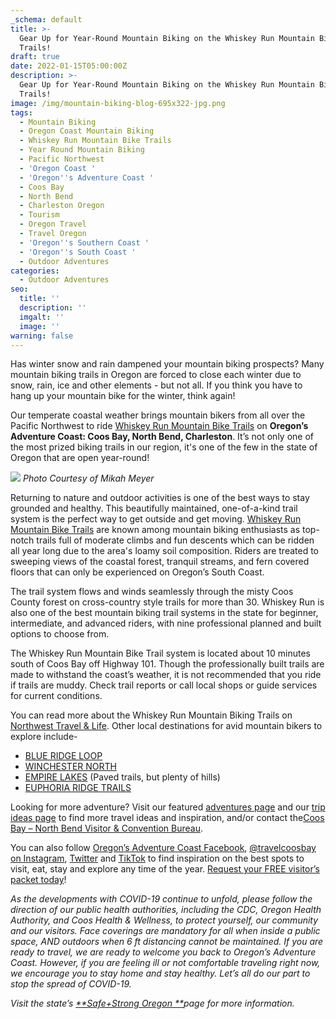 ```yaml
---
_schema: default
title: >-
  Gear Up for Year-Round Mountain Biking on the Whiskey Run Mountain Bike
  Trails!
draft: true
date: 2022-01-15T05:00:00Z
description: >-
  Gear Up for Year-Round Mountain Biking on the Whiskey Run Mountain Bike
  Trails!
image: /img/mountain-biking-blog-695x322-jpg.png
tags:
  - Mountain Biking
  - Oregon Coast Mountain Biking
  - Whiskey Run Mountain Bike Trails
  - Year Round Mountain Biking
  - Pacific Northwest
  - 'Oregon Coast '
  - 'Oregon''s Adventure Coast '
  - Coos Bay
  - North Bend
  - Charleston Oregon
  - Tourism
  - Oregon Travel
  - Travel Oregon
  - 'Oregon''s Southern Coast '
  - 'Oregon''s South Coast '
  - Outdoor Adventures
categories:
  - Outdoor Adventures
seo:
  title: ''
  description: ''
  imgalt: ''
  image: ''
warning: false
---
```

Has winter snow and rain dampened your mountain biking prospects? Many mountain biking trails in Oregon are forced to close each winter due to snow, rain, ice and other elements - but not all. If you think you have to hang up your mountain bike for the winter, think again!

Our temperate coastal weather brings mountain bikers from all over the Pacific Northwest to ride [Whiskey Run Mountain Bike Trails](https://www.trailforks.com/region/whiskey-run-trails-21273/?activitytype=1&amp;z=12.4&amp;lat=43.21305&amp;lon=-124.36649) on **Oregon’s Adventure Coast: Coos Bay, North Bend, Charleston**. It’s not only one of the most prized biking trails in our region, it's one of the few in the state of Oregon that are open year-round!

![](/img/mikah-meyer-mountain-biking.png) *Photo Courtesy of Mikah Meyer*

Returning to nature and outdoor activities is one of the best ways to stay grounded and healthy. This beautifully maintained, one-of-a-kind trail system is the perfect way to get outside and get moving. [Whiskey Run Mountain Bike Trails](https://www.trailforks.com/region/whiskey-run-trails-21273/?activitytype=1&amp;z=12.4&amp;lat=43.21305&amp;lon=-124.36649) are known among mountain biking enthusiasts as top-notch trails full of moderate climbs and fun descents which can be ridden all year long due to the area's loamy soil composition. Riders are treated to sweeping views of the coastal forest, tranquil streams, and fern covered floors that can only be experienced on Oregon’s South Coast.

The trail system flows and winds seamlessly through the misty Coos County forest on cross-country style trails for more than 30. Whiskey Run is also one of the best mountain biking trail systems in the state for beginner, intermediate, and advanced riders, with nine professional planned and built options to choose from.

The Whiskey Run Mountain Bike Trail system is located about 10 minutes south of Coos Bay off Highway 101. Though the professionally built trails are made to withstand the coast’s weather, it is not recommended that you ride if trails are muddy. Check trail reports or call local shops or guide services for current conditions.

You can read more about the Whiskey Run Mountain Biking Trails on [Northwest Travel & Life](https://nwtravelmag.com/hit-the-whiskey-run-mountain-biking-trails-near-coos-bay-oregon/). Other local destinations for avid mountain bikers to explore include-

* [BLUE RIDGE LOOP](https://www.mtbproject.com/trail/7028954/blue-ridge-loop)
* [WINCHESTER NORTH](https://www.mtbproject.com/trail/7032115/winchester-north)
* [EMPIRE LAKES](http://coosbay.org/uploads/PDF/Operations/Parks/John_Topits_Park/JOHN_TOPITS_PARK_TRAIL_MAP.pdf) (Paved trails, but plenty of hills)
* [EUPHORIA RIDGE TRAILS](https://www.trailforks.com/trails/euphoria-ridge-middle/)

Looking for more adventure? Visit our featured [adventures page](https://www.oregonsadventurecoast.com/adventures) and our [trip ideas page](https://www.oregonsadventurecoast.com/tripideas) to find more travel ideas and inspiration, and/or contact the[Coos Bay – North Bend Visitor & Convention Bureau](https://www.oregonsadventurecoast.com/).

You can also follow [Oregon’s Adventure Coast Facebook](https://www.facebook.com/OregonsAdventureCoast/), [@travelcoosbay on Instagram](https://www.instagram.com/travelcoosbay/), [Twitter](https://twitter.com/travelcoosbay?lang=en) and [TikTok](https://www.tiktok.com/@oregonsadventurecoast?lang=en) to find inspiration on the best spots to visit, eat, stay and explore any time of the year. [Request your FREE visitor’s packet today](https://www.oregonsadventurecoast.com/contact/#contactform)!

*As the developments with COVID-19 continue to unfold, please follow the direction of our public health authorities, including the CDC, Oregon Health Authority, and Coos Health & Wellness, to protect yourself, our community and our visitors. Face coverings are mandatory for all when inside a public space, AND outdoors when 6 ft distancing cannot be maintained. If you are ready to travel, we are ready to welcome you back to Oregon’s Adventure Coast. However, if you are feeling ill or not comfortable traveling right now, we encourage you to stay home and stay healthy. Let’s all do our part to stop the spread of COVID-19.*

*Visit the state’s* [*\*\*Safe+Strong Oregon \*\**](https://www.safestrongoregon.org/)*page for more information.*